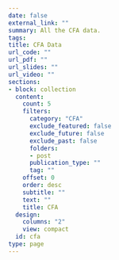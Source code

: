 ```yaml
---
date: false
external_link: ""
summary: All the CFA data.
tags:
title: CFA Data
url_code: ""
url_pdf: ""
url_slides: ""
url_video: ""
sections:
- block: collection
  content:
    count: 5
    filters:
      category: "CFA"
      exclude_featured: false
      exclude_future: false
      exclude_past: false
      folders:
      - post
      publication_type: ""
      tag: ""
    offset: 0
    order: desc
    subtitle: ""
    text: ""
    title: CFA
  design:
    columns: "2"
    view: compact
  id: cfa
type: page
---
```

